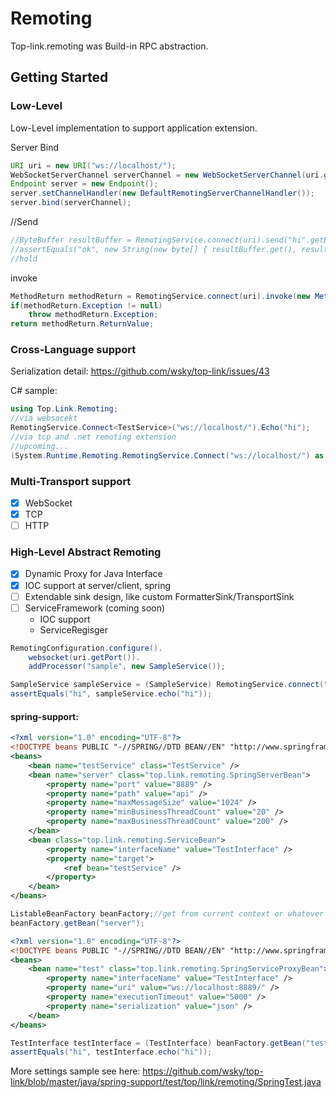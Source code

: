 # Remoting

Top-link.remoting was Build-in RPC abstraction.


## Getting Started

### Low-Level 

Low-Level implementation to support application extension.

Server Bind
```java
URI uri = new URI("ws://localhost/");
WebSocketServerChannel serverChannel = new WebSocketServerChannel(uri.getHost(), uri.getPort());
Endpoint server = new Endpoint();
server.setChannelHandler(new DefaultRemotingServerChannelHandler());
server.bind(serverChannel);
```

//Send
```java
//ByteBuffer resultBuffer = RemotingService.connect(uri).send("hi".getBytes(), 0, 2);
//assertEquals("ok", new String(new byte[] { resultBuffer.get(), resultBuffer.get() }));
//hold
```

invoke
```java
MethodReturn methodReturn = RemotingService.connect(uri).invoke(new MethodCall());
if(methodReturn.Exception != null)
	throw methodReturn.Exception;
return methodReturn.ReturnValue;
```
	
### Cross-Language support

Serialization detail: https://github.com/wsky/top-link/issues/43

C# sample:
```c#
using Top.Link.Remoting;
//via websocekt
RemotingService.Connect<TestService>("ws://localhost/").Echo("hi");
//via tcp and .net remoting extension
//upcoming...
(System.Runtime.Remoting.RemotingService.Connect("ws://localhost/") as TestService).Echo("hi");
```


### Multi-Transport support

- [X] WebSocket
- [X] TCP
- [ ] HTTP

### High-Level Abstract Remoting

- [X] Dynamic Proxy for Java Interface
- [X] IOC support at server/client, spring
- [ ] Extendable sink design, like custom FormatterSink/TransportSink
- [ ] ServiceFramework (coming soon)
	- IOC support
	- ServiceRegisger

```java
RemotingConfiguration.configure().
	websocket(uri.getPort()).
	addProcessor("sample", new SampleService());

SampleService sampleService = (SampleService) RemotingService.connect("ws://localhost/sample", SampleService.class);
assertEquals("hi", sampleService.echo("hi"));
```
 
#### spring-support:

```xml
<?xml version="1.0" encoding="UTF-8"?>
<!DOCTYPE beans PUBLIC "-//SPRING//DTD BEAN//EN" "http://www.springframework.org/dtd/spring-beans.dtd">
<beans>
	<bean name="testService" class="TestService" />
	<bean name="server" class="top.link.remoting.SpringServerBean">
		<property name="port" value="8889" />
		<property name="path" value="api" />
		<property name="maxMessageSize" value="1024" />
		<property name="minBusinessThreadCount" value="20" />
		<property name="maxBusinessThreadCount" value="200" />
	</bean>
	<bean class="top.link.remoting.ServiceBean">
		<property name="interfaceName" value="TestInterface" />
		<property name="target">
			<ref bean="testService" />
		</property>
	</bean>
</beans>
```

```java
ListableBeanFactory beanFactory;//get from current context or whatever
beanFactory.getBean("server");
```

```xml
<?xml version="1.0" encoding="UTF-8"?>
<!DOCTYPE beans PUBLIC "-//SPRING//DTD BEAN//EN" "http://www.springframework.org/dtd/spring-beans.dtd">
<beans>
	<bean name="test" class="top.link.remoting.SpringServiceProxyBean">
		<property name="interfaceName" value="TestInterface" />
		<property name="uri" value="ws://localhost:8889/" />
		<property name="executionTimeout" value="5000" />
		<property name="serialization" value="json" />
	</bean>
</beans>
```

```java
TestInterface testInterface = (TestInterface) beanFactory.getBean("test");
assertEquals("hi", testInterface.echo("hi"));
```

More settings sample see here: https://github.com/wsky/top-link/blob/master/java/spring-support/test/top/link/remoting/SpringTest.java
